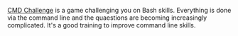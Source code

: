 [CMD Challenge](https://intranet.alxswe.com/rltoken/a83_NOBEtXgFr1Yqej0HYA) is a game challenging you on Bash skills. Everything is done via the command line and the quaestions are becoming increasingly complicated. 
It's a good training to improve command line skills.
